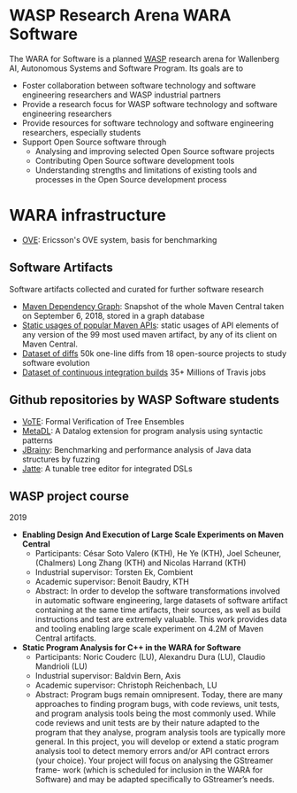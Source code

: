 # WASP Research Arena WARA Software

The WARA for Software is a planned [WASP](http://wasp-sweden.org/) research arena for Wallenberg AI, Autonomous Systems and Software Program.  Its goals are to
- Foster collaboration between software technology and software engineering researchers and WASP industrial partners
- Provide a research focus for WASP software technology and software engineering researchers
- Provide resources for software technology and software engineering researchers, especially students
- Support Open Source software through
  - Analysing and improving selected Open Source software projects
  - Contributing Open Source software development tools
  - Understanding strengths and limitations of existing tools and processes in the Open Source development process

# WARA infrastructure

* [OVE](https://github.com/Ericsson/ove): Ericsson's OVE system, basis for benchmarking

## Software Artifacts

Software artifacts collected and curated for further software research

* [Maven Dependency Graph](https://zenodo.org/record/1489120): Snapshot of the whole Maven Central taken on September 6, 2018, stored in a graph database
* [Static usages of popular Maven APIs](https://zenodo.org/record/2567268): static usages of API elements of any version of the 99 most used maven artifact, by any of its client on Maven Central.
* [Dataset of diffs](https://github.com/KTH/CodRep-competition/) 50k one-line diffs from 18 open-source projects to study software evolution
* [Dataset of continuous integration builds](https://zenodo.org/record/2560966) 35+ Millions of Travis jobs

## Github repositories by WASP Software students
* [VoTE](https://github.com/john-tornblom/VoTE): Formal Verification of Tree Ensembles
* [MetaDL](https://github.com/lu-cs-sde/metadl): A Datalog extension for program analysis using syntactic patterns
* [JBrainy](https://git.cs.lth.se/noricc/jbrainy): Benchmarking and performance analysis of Java data structures by fuzzing
* [Jatte](https://bitbucket.org/jastadd/jatte): A tunable tree editor for integrated DSLs

## WASP project course

2019
  * **Enabling Design And Execution of Large Scale Experiments on Maven Central**
    * Participants: César Soto Valero (KTH), He Ye (KTH), Joel Scheuner, (Chalmers) Long Zhang (KTH) and Nicolas Harrand (KTH)
    * Industrial supervisor: Torsten Ek, Combient
    * Academic supervisor: Benoit Baudry, KTH
    * Abstract: In order to develop the software transformations involved in automatic software engineering, large datasets of software artifact containing at the same time artifacts, their sources, as well as build instructions and test are extremely valuable. This work provides data and tooling enabling large scale experiment on 4.2M of Maven Central artifacts.
  * **Static Program Analysis for C++ in the WARA for Software**
    * Participants: Noric Couderc (LU), Alexandru Dura (LU), Claudio Mandrioli (LU)
    * Industrial supervisor: Baldvin Bern, Axis
	* Academic supervisor: Christoph Reichenbach, LU
	* Abstract: Program bugs remain omnipresent. Today, there are many approaches to finding program bugs, with code reviews, unit tests, and program analysis tools being the most commonly used. While code reviews and unit tests are by their nature adapted to the program that they analyse, program analysis tools are typically more general.  In this project, you will develop or extend a static program analysis tool to detect memory errors and/or API contract errors (your choice). Your project will focus on analysing the GStreamer frame- work (which is scheduled for inclusion in the WARA for Software) and may be adapted specifically to GStreamer’s needs.


